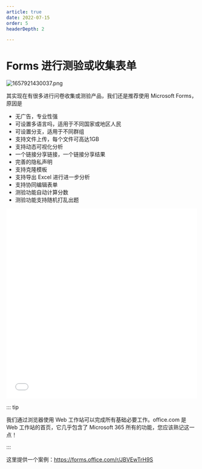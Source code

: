 ```yaml
---
article: true
date: 2022-07-15
order: 5
headerDepth: 2

---
```


# Forms 进行测验或收集表单

![1657921430037.png](https://static-file.asi.ac.cn/2022/07/16/11c5901a1c4eb.png)

其实现在有很多进行问卷收集或测验产品，我们还是推荐使用 Microsoft Forms，原因是

- 无广告，专业性强
- 可设置多语言吗，适用于不同国家或地区人民
- 可设置分支，适用于不同群组
- 支持文件上传，每个文件可高达1GB
- 支持动态可视化分析
- 一个链接分享链接，一个链接分享结果
- 完善的隐私声明
- 支持克隆模板
- 支持导出 Excel 进行进一步分析
- 支持协同编辑表单
- 测验功能自动计算分数
- 测验功能支持随机打乱出题



<iframe src="//player.bilibili.com/player.html?aid=841958153&bvid=BV1u54y1v744&cid=229272142&page=2" allowfullscreen="allowfullscreen" width="100%" height="500" scrolling="no" frameborder="0" >
</iframe>

::: tip

我们通过浏览器使用 Web 工作站可以完成所有基础必要工作。office.com 是 Web 工作站的首页，它几乎包含了 Microsoft 365 所有的功能，您应该熟记这一点！

:::

这里提供一个案例：https://forms.office.com/r/JBVEwTrH9S

